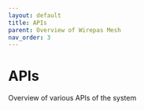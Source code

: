 ```yaml
---
layout: default
title: APIs
parent: Overview of Wirepas Mesh
nav_order: 3
---
```


# APIs

Overview of various APIs of the system
